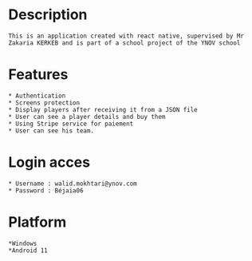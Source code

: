 # Description
    This is an application created with react native, supervised by Mr Zakaria KERKEB and is part of a school project of the YNOV school

# Features 
    * Authentication
    * Screens protection 
    * Display players after receiving it from a JSON file
    * User can see a player details and buy them
    * Using Stripe service for paiement
    * User can see his team.
# Login acces
    * Username : walid.mokhtari@ynov.com
    * Password : Béjaia06
# Platform 
    *Windows
    *Android 11
